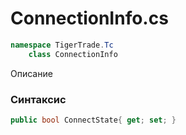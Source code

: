 
# ConnectionInfo.cs
```csharp
namespace TigerTrade.Tc  
    class ConnectionInfo
```

Описание

### Синтаксис
```csharp
public bool ConnectState{ get; set; }
```
